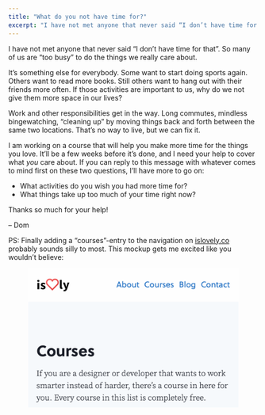 ```yaml
---
title: "What do you not have time for?"
excerpt: "I have not met anyone that never said “I don’t have time for that”. So many of us are “too busy” to do the things we really care about."
---
```

I have not met anyone that never said “I don’t have time for that”. So many of us are “too busy” to do the things we really care about.

It’s something else for everybody. Some want to start doing sports again. Others want to read more books. Still others want to hang out with their friends more often. If those activities are important to us, why do we not give them more space in our lives?

Work and other responsibilities get in the way. Long commutes, mindless bingewatching, “cleaning up” by moving things back and forth between the same two locations. That’s no way to live, but we can fix it.

I am working on a course that will help you make more time for the things you love. It’ll be a few weeks before it’s done, and I need your help to cover what _you_ care about. If you can reply to this message with whatever comes to mind first on these two questions, I’ll have more to go on:

- What activities do you wish you had more time for?
- What things take up too much of your time right now?

Thanks so much for your help!

– Dom

PS: Finally adding a “courses”-entry to the navigation on [islovely.co](/) probably sounds silly to most. This mockup gets me excited like you wouldn’t believe:

<figure>
  <img src="/assets/newsletters/what-do-you-not-have-time-for/courses-mockup.png" alt="A screenshot of this website, showing a new courses-section" />
</figure>

